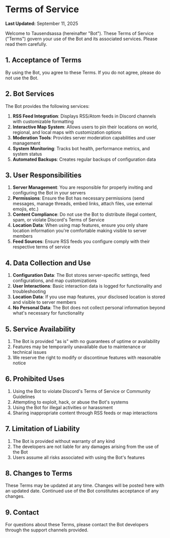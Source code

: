# Terms of Service

**Last Updated:** September 11, 2025

Welcome to Tausendsassa (hereinafter "Bot"). These Terms of Service ("Terms") govern your use of the Bot and its associated services. Please read them carefully.

## 1. Acceptance of Terms

By using the Bot, you agree to these Terms. If you do not agree, please do not use the Bot.

## 2. Bot Services

The Bot provides the following services:
1. **RSS Feed Integration**: Displays RSS/Atom feeds in Discord channels with customizable formatting
2. **Interactive Map System**: Allows users to pin their locations on world, regional, and local maps with customization options
3. **Moderation Tools**: Provides server moderation capabilities and user management
4. **System Monitoring**: Tracks bot health, performance metrics, and system status
5. **Automated Backups**: Creates regular backups of configuration data

## 3. User Responsibilities

1. **Server Management**: You are responsible for properly inviting and configuring the Bot in your servers
2. **Permissions**: Ensure the Bot has necessary permissions (send messages, manage threads, embed links, attach files, use external emojis, etc.)
3. **Content Compliance**: Do not use the Bot to distribute illegal content, spam, or violate Discord's Terms of Service
4. **Location Data**: When using map features, ensure you only share location information you're comfortable making visible to server members
5. **Feed Sources**: Ensure RSS feeds you configure comply with their respective terms of service

## 4. Data Collection and Use

1. **Configuration Data**: The Bot stores server-specific settings, feed configurations, and map customizations
2. **User Interactions**: Basic interaction data is logged for functionality and troubleshooting
3. **Location Data**: If you use map features, your disclosed location is stored and visible to server members
4. **No Personal Data**: The Bot does not collect personal information beyond what's necessary for functionality

## 5. Service Availability

1. The Bot is provided "as is" with no guarantees of uptime or availability
2. Features may be temporarily unavailable due to maintenance or technical issues
3. We reserve the right to modify or discontinue features with reasonable notice

## 6. Prohibited Uses

1. Using the Bot to violate Discord's Terms of Service or Community Guidelines
2. Attempting to exploit, hack, or abuse the Bot's systems
3. Using the Bot for illegal activities or harassment
4. Sharing inappropriate content through RSS feeds or map interactions

## 7. Limitation of Liability

1. The Bot is provided without warranty of any kind
2. The developers are not liable for any damages arising from the use of the Bot
3. Users assume all risks associated with using the Bot's features

## 8. Changes to Terms

These Terms may be updated at any time. Changes will be posted here with an updated date. Continued use of the Bot constitutes acceptance of any changes.

## 9. Contact

For questions about these Terms, please contact the Bot developers through the support channels provided.